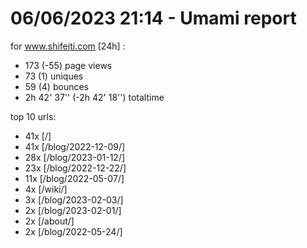 # 06/06/2023 21:14 - Umami report
for www.shifeiti.com [24h] :

 - 173 (-55) page views
 - 73 (1) uniques
 - 59 (4) bounces
 - 2h 42' 37'' (-2h 42' 18'') totaltime


top 10 urls:
 - 41x [/]
 - 41x [/blog/2022-12-09/]
 - 28x [/blog/2023-01-12/]
 - 23x [/blog/2022-12-22/]
 - 11x [/blog/2022-05-07/]
 - 4x [/wiki/]
 - 3x [/blog/2023-02-03/]
 - 2x [/blog/2023-02-01/]
 - 2x [/about/]
 - 2x [/blog/2022-05-24/]


